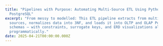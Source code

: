 ```yaml
---
title: "Pipelines with Purpose: Automating Multi-Source ETL Using Python and
  PostgreSQL"
excerpt: "From messy to modelled: This ETL pipeline extracts from multiple
  sources, normalizes data into 3NF, and loads it into OLTP and OLAP PostgreSQL
  schemas — with constraints, surrogate keys, and ERD visualizations all handled
  programmatically."
date: 2025-04-21T00:00:00.000Z
---
```

